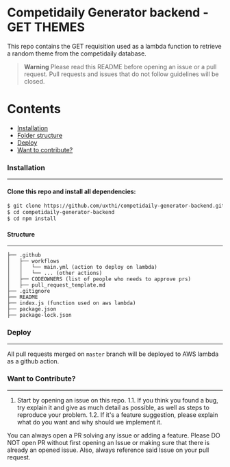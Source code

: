 # Competidaily Generator backend - GET THEMES

This repo contains the GET requisition used as a lambda function to retrieve a random theme from the competidaily database.

> **Warning**
> Please read this README before opening an issue or a pull request. Pull requests and issues that do not follow guidelines will be closed.

Contents
========

 * [Installation](#installation)
 * [Folder structure](#structure)
 * [Deploy](#deploy)
 * [Want to contribute?](#want-to-contribute)

### Installation
---

#### Clone this repo and install all dependencies:

```bash
$ git clone https://github.com/uxthi/competidaily-generator-backend.git
$ cd competidaily-generator-backend
$ cd npm install
```

#### Structure
---

```shell
├── .github
│   ├── workflows
│   │   └── main.yml (action to deploy on lambda)
│   │   └── ... (other actions)
│   ├── CODEOWNERS (list of people who needs to approve prs)
│   ├── pull_request_template.md 
├── .gitignore
├── README
├── index.js (function used on aws lambda)
├── package.json
├── package-lock.json
```

### Deploy
---

All pull requests merged on `master` branch will be deployed to AWS lambda as a github action.

### Want to Contribute?
---

1. Start by opening an issue on this repo. 
1.1. If you think you found a bug, try explain it and give as much detail as possible, as well as steps to reproduce your problem.
1.2. If it's a feature suggestion, please explain what do you want and why should we implement it.

You can always open a PR solving any issue or adding a feature. Please DO NOT open PR without first opening an Issue or making sure that there is already an opened issue. Also, always reference said Issue on your pull request.
